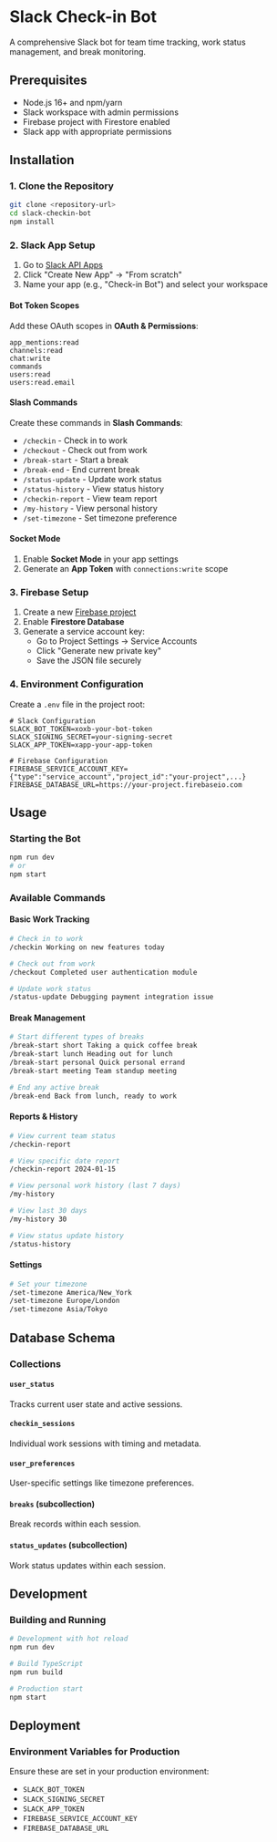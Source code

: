 # Slack Check-in Bot

A comprehensive Slack bot for team time tracking, work status management, and break monitoring.

## Prerequisites

- Node.js 16+ and npm/yarn
- Slack workspace with admin permissions
- Firebase project with Firestore enabled
- Slack app with appropriate permissions

## Installation

### 1. Clone the Repository
```bash
git clone <repository-url>
cd slack-checkin-bot
npm install
```

### 2. Slack App Setup

1. Go to [Slack API Apps](https://api.slack.com/apps)
2. Click "Create New App" → "From scratch"
3. Name your app (e.g., "Check-in Bot") and select your workspace

#### Bot Token Scopes
Add these OAuth scopes in **OAuth & Permissions**:
```
app_mentions:read
channels:read
chat:write
commands
users:read
users:read.email
```

#### Slash Commands
Create these commands in **Slash Commands**:
- `/checkin` - Check in to work
- `/checkout` - Check out from work  
- `/break-start` - Start a break
- `/break-end` - End current break
- `/status-update` - Update work status
- `/status-history` - View status history
- `/checkin-report` - View team report
- `/my-history` - View personal history
- `/set-timezone` - Set timezone preference

#### Socket Mode
1. Enable **Socket Mode** in your app settings
2. Generate an **App Token** with `connections:write` scope

### 3. Firebase Setup

1. Create a new [Firebase project](https://console.firebase.google.com)
2. Enable **Firestore Database**
3. Generate a service account key:
   - Go to Project Settings → Service Accounts
   - Click "Generate new private key"
   - Save the JSON file securely

### 4. Environment Configuration

Create a `.env` file in the project root:

```env
# Slack Configuration
SLACK_BOT_TOKEN=xoxb-your-bot-token
SLACK_SIGNING_SECRET=your-signing-secret
SLACK_APP_TOKEN=xapp-your-app-token

# Firebase Configuration
FIREBASE_SERVICE_ACCOUNT_KEY={"type":"service_account","project_id":"your-project",...}
FIREBASE_DATABASE_URL=https://your-project.firebaseio.com
```

## Usage

### Starting the Bot
```bash
npm run dev
# or
npm start
```

### Available Commands

#### Basic Work Tracking
```bash
# Check in to work
/checkin Working on new features today

# Check out from work  
/checkout Completed user authentication module

# Update work status
/status-update Debugging payment integration issue
```

#### Break Management
```bash
# Start different types of breaks
/break-start short Taking a quick coffee break
/break-start lunch Heading out for lunch
/break-start personal Quick personal errand
/break-start meeting Team standup meeting

# End any active break
/break-end Back from lunch, ready to work
```

#### Reports & History
```bash
# View current team status
/checkin-report

# View specific date report
/checkin-report 2024-01-15

# View personal work history (last 7 days)
/my-history

# View last 30 days
/my-history 30

# View status update history
/status-history
```

#### Settings
```bash
# Set your timezone
/set-timezone America/New_York
/set-timezone Europe/London
/set-timezone Asia/Tokyo
```

## Database Schema

### Collections

#### `user_status`
Tracks current user state and active sessions.

#### `checkin_sessions` 
Individual work sessions with timing and metadata.

#### `user_preferences`
User-specific settings like timezone preferences.

#### `breaks` (subcollection)
Break records within each session.

#### `status_updates` (subcollection)
Work status updates within each session.

## Development

### Building and Running
```bash
# Development with hot reload
npm run dev

# Build TypeScript
npm run build

# Production start
npm start
```

## Deployment

### Environment Variables for Production
Ensure these are set in your production environment:
- `SLACK_BOT_TOKEN`
- `SLACK_SIGNING_SECRET` 
- `SLACK_APP_TOKEN`
- `FIREBASE_SERVICE_ACCOUNT_KEY`
- `FIREBASE_DATABASE_URL`